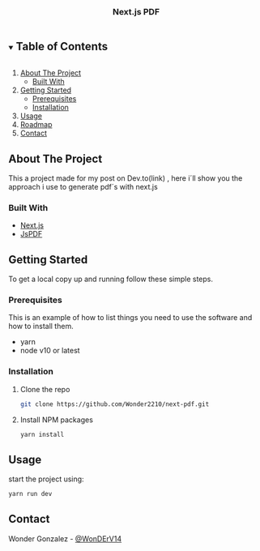 
<!-- PROJECT LOGO -->
<br />
<p align="center">
    <h3 align="center">Next.js PDF</h3>
</p>



<!-- TABLE OF CONTENTS -->
<details open="open">
  <summary><h2 style="display: inline-block">Table of Contents</h2></summary>
  <ol>
    <li>
      <a href="#about-the-project">About The Project</a>
      <ul>
        <li><a href="#built-with">Built With</a></li>
      </ul>
    </li>
    <li>
      <a href="#getting-started">Getting Started</a>
      <ul>
        <li><a href="#prerequisites">Prerequisites</a></li>
        <li><a href="#installation">Installation</a></li>
      </ul>
    </li>
    <li><a href="#usage">Usage</a></li>
    <li><a href="#roadmap">Roadmap</a></li>
    <li><a href="#contact">Contact</a></li>
  </ol>
</details>



<!-- ABOUT THE PROJECT -->
## About The Project

This a project made for my post on Dev.to(link) , here i´ll show you the approach i use to generate pdf´s with next.js


### Built With

* [Next.js](https://nextjs.org/)
* [JsPDF](https://github.com/MrRio/jsPDF)


<!-- GETTING STARTED -->
## Getting Started

To get a local copy up and running follow these simple steps.

### Prerequisites

This is an example of how to list things you need to use the software and how to install them.
* yarn
* node v10 or latest
 

### Installation

1. Clone the repo
   ```sh
   git clone https://github.com/Wonder2210/next-pdf.git
   ```
2. Install NPM packages
   ```sh
   yarn install
   ```

<!-- USAGE EXAMPLES -->
## Usage

start the project using:

```sh
yarn run dev
```

<!-- CONTACT -->
## Contact

Wonder Gonzalez - [@WonDErV14](https://twitter.com/WonDErV14?s=09) 

